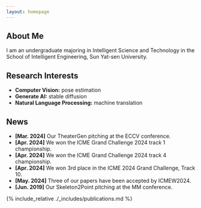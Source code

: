 ```yaml
---
layout: homepage
---
```


## About Me

I am an undergraduate majoring in Intelligent Science and Technology in the School of Intelligent Engineering, Sun Yat-sen University.

## Research Interests

- **Computer Vision:** pose estimation
- **Generate AI:** stable diffusion
- **Natural Language Processing:** machine translation

## News

- **[Mar. 2024]** Our TheaterGen pitching at the ECCV conference.
- **[Apr. 2024]** We won the ICME Grand Challenge 2024 track 1 championship.
- **[Apr. 2024]** We won the ICME Grand Challenge 2024 track 4 championship.
- **[Apr. 2024]** We won 3rd place in the ICME 2024 Grand Challenge, Track 10.
- **[May. 2024]** Three of our papers have been accepted by ICMEW2024.
- **[Jun. 2019]** Our Skeleton2Point pitching at the MM conference.
  
{% include_relative ./_includes/publications.md %}
